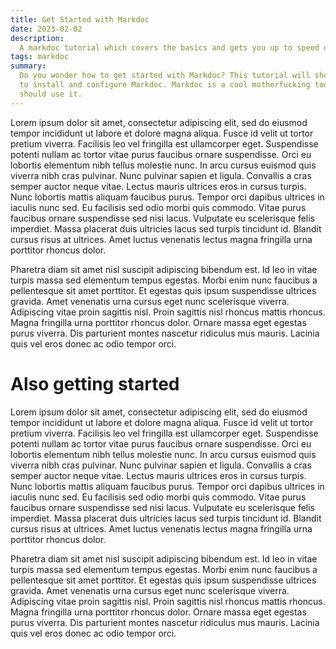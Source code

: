 ```yaml
---
title: Get Started with Markdoc
date: 2023-02-02
description:
  A markdoc tutorial which covers the basics and gets you up to speed quickly.
tags: markdoc
summary:
  Do you wonder how to get started with Markdoc? This tutorial will show you how
  to install and configure Markdoc. Markdoc is a cool motherfucking tool and you
  should use it.
---
```


Lorem ipsum dolor sit amet, consectetur adipiscing elit, sed do eiusmod tempor
incididunt ut labore et dolore magna aliqua. Fusce id velit ut tortor pretium
viverra. Facilisis leo vel fringilla est ullamcorper eget. Suspendisse potenti
nullam ac tortor vitae purus faucibus ornare suspendisse. Orci eu lobortis
elementum nibh tellus molestie nunc. In arcu cursus euismod quis viverra nibh
cras pulvinar. Nunc pulvinar sapien et ligula. Convallis a cras semper auctor
neque vitae. Lectus mauris ultrices eros in cursus turpis. Nunc lobortis mattis
aliquam faucibus purus. Tempor orci dapibus ultrices in iaculis nunc sed. Eu
facilisis sed odio morbi quis commodo. Vitae purus faucibus ornare suspendisse
sed nisi lacus. Vulputate eu scelerisque felis imperdiet. Massa placerat duis
ultricies lacus sed turpis tincidunt id. Blandit cursus risus at ultrices. Amet
luctus venenatis lectus magna fringilla urna porttitor rhoncus dolor.

Pharetra diam sit amet nisl suscipit adipiscing bibendum est. Id leo in vitae
turpis massa sed elementum tempus egestas. Morbi enim nunc faucibus a
pellentesque sit amet porttitor. Et egestas quis ipsum suspendisse ultrices
gravida. Amet venenatis urna cursus eget nunc scelerisque viverra. Adipiscing
vitae proin sagittis nisl. Proin sagittis nisl rhoncus mattis rhoncus. Magna
fringilla urna porttitor rhoncus dolor. Ornare massa eget egestas purus viverra.
Dis parturient montes nascetur ridiculus mus mauris. Lacinia quis vel eros donec
ac odio tempor orci.

# Also getting started

Lorem ipsum dolor sit amet, consectetur adipiscing elit, sed do eiusmod tempor
incididunt ut labore et dolore magna aliqua. Fusce id velit ut tortor pretium
viverra. Facilisis leo vel fringilla est ullamcorper eget. Suspendisse potenti
nullam ac tortor vitae purus faucibus ornare suspendisse. Orci eu lobortis
elementum nibh tellus molestie nunc. In arcu cursus euismod quis viverra nibh
cras pulvinar. Nunc pulvinar sapien et ligula. Convallis a cras semper auctor
neque vitae. Lectus mauris ultrices eros in cursus turpis. Nunc lobortis mattis
aliquam faucibus purus. Tempor orci dapibus ultrices in iaculis nunc sed. Eu
facilisis sed odio morbi quis commodo. Vitae purus faucibus ornare suspendisse
sed nisi lacus. Vulputate eu scelerisque felis imperdiet. Massa placerat duis
ultricies lacus sed turpis tincidunt id. Blandit cursus risus at ultrices. Amet
luctus venenatis lectus magna fringilla urna porttitor rhoncus dolor.

Pharetra diam sit amet nisl suscipit adipiscing bibendum est. Id leo in vitae
turpis massa sed elementum tempus egestas. Morbi enim nunc faucibus a
pellentesque sit amet porttitor. Et egestas quis ipsum suspendisse ultrices
gravida. Amet venenatis urna cursus eget nunc scelerisque viverra. Adipiscing
vitae proin sagittis nisl. Proin sagittis nisl rhoncus mattis rhoncus. Magna
fringilla urna porttitor rhoncus dolor. Ornare massa eget egestas purus viverra.
Dis parturient montes nascetur ridiculus mus mauris. Lacinia quis vel eros donec
ac odio tempor orci.
